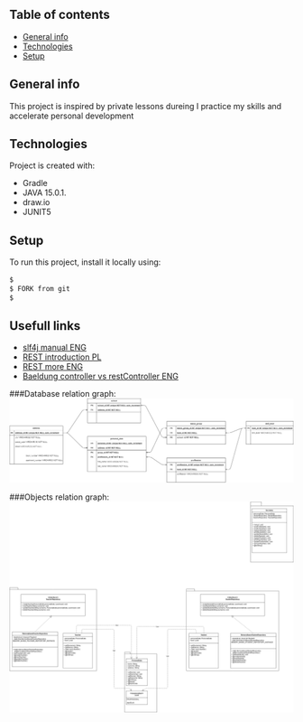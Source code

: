 ## Table of contents
* [General info](#general-info)
* [Technologies](#technologies)
* [Setup](#setup)

## General info
This project is inspired by private lessons dureing I practice my skills and accelerate personal development

## Technologies
Project is created with:
* Gradle
* JAVA 15.0.1.
* draw.io
* JUNIT5

## Setup
To run this project, install it locally using:

```
$ 
$ FORK from git
$ 
```

## Usefull links
* [slf4j manual ENG](http://www.slf4j.org/manual.html)
* [REST introduction PL](https://devszczepaniak.pl/wstep-do-rest-api/)
* [REST more ENG](https://restfulapi.net/)
* [Baeldung controller vs restController ENG](https://www.baeldung.com/spring-controller-vs-restcontroller)

###Database relation graph:
![Algorithm schema](dbGraph.png)

###Objects relation graph:
![Algorithm schema](umlGraph.png)

